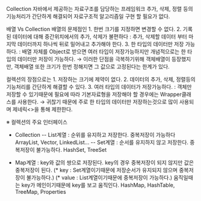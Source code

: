 Collection
 자바에서 제공하는 자료구조를 담당하는 프레임워크
 추가, 삭제, 정렬 등의 기능처리가 간단하게 해결되어 자료구조적 알고리즘일 구현 할 필요가 없다. 
 

배열 Vs Collection
배열의 문제점인
    1. 한번 크기를 지정하면 변경할 수 없다.
    2. 기록된 데이터에 대해 중간위치에서의 추가, 삭제가 불편하다 : 추가, 삭제할 데이터 부터 마지막 데이터까지 하나씩 뒤로 밀어내고 추가해야 한다.
    3. 한 타입의 데이터만 저장 가능하다. : 배열 자체를 Object로 받으면 여러 타입이 저장가능하지만 개념적으로는 한 타입의 데이터만 저장이 가능하다.
    → 이러한 단점을 극복하기위해 객체배열이 등장했지만, 객체배열 또한 크기가 한번 정해지면 그 값으로 고정된다는 한계가 있다.
   
   컬렉션의 장점으로는
    1. 저장하는 크기에 제약이 없다.
    2. 데이터의 추가, 삭제, 정렬등의 기능처리를 간단하게 해결할 수 있다.
    3. 여러 타입의 데이터가 저장가능하다. : 객체만 저장할 수 있기때문에 필요에 따라 기본자료형을 저장해야 할 경우에는 Wrapper클래스를 사용한다.
    → 귀찮기 때문에 주로 한 타입의 데이터만 저장하는것으로 많이 사용되며 제네릭<>을 통해 제한한다.
 

 ※ 컬렉션의 주요 인터페이스

 - Collection
 -- List계열 : 순위를 유지하고 저장한다. 중복저장이 가능하다 
   ArrayList, Vector, LinkedList...
 -- Set계열 : 순서를 유지하지 않고 저장한다. 중복저장이 불가능하다.
  HashSet, TreeSet
 
 - Map계열 : key와 값의 쌍으로 저장된다. key의 경우 중복저장이 되지 않지만 값은 중복저장이 된다.
  (* key : Set계열이기때문에 저장순서가 유지되지 않으며 중복저장이 불가능하다.)
  (* value : List계열이기때문에 중복저장이 가능하다.)
  움직일때는 key가 메인이기때문에 key를 보고 움직인다.
  HashMap, HashTable, TreeMap, Properties
